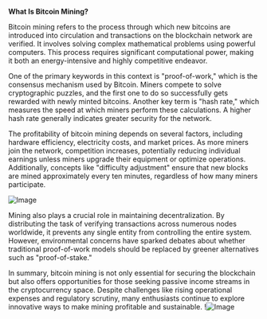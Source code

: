 **What Is Bitcoin Mining?**

Bitcoin mining refers to the process through which new bitcoins are introduced into circulation and transactions on the blockchain network are verified. It involves solving complex mathematical problems using powerful computers. This process requires significant computational power, making it both an energy-intensive and highly competitive endeavor.

One of the primary keywords in this context is "proof-of-work," which is the consensus mechanism used by Bitcoin. Miners compete to solve cryptographic puzzles, and the first one to do so successfully gets rewarded with newly minted bitcoins. Another key term is "hash rate," which measures the speed at which miners perform these calculations. A higher hash rate generally indicates greater security for the network.

The profitability of bitcoin mining depends on several factors, including hardware efficiency, electricity costs, and market prices. As more miners join the network, competition increases, potentially reducing individual earnings unless miners upgrade their equipment or optimize operations. Additionally, concepts like "difficulty adjustment" ensure that new blocks are mined approximately every ten minutes, regardless of how many miners participate.

![Image](https://github.com/user-attachments/assets/057c907c-805e-4310-a052-f5031067f3de)

Mining also plays a crucial role in maintaining decentralization. By distributing the task of verifying transactions across numerous nodes worldwide, it prevents any single entity from controlling the entire system. However, environmental concerns have sparked debates about whether traditional proof-of-work models should be replaced by greener alternatives such as "proof-of-stake."

In summary, bitcoin mining is not only essential for securing the blockchain but also offers opportunities for those seeking passive income streams in the cryptocurrency space. Despite challenges like rising operational expenses and regulatory scrutiny, many enthusiasts continue to explore innovative ways to make mining profitable and sustainable. !![Image](https://github.com/user-attachments/assets/057c907c-805e-4310-a052-f5031067f3de)